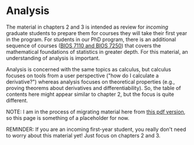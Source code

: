 # Analysis

The material in chapters 2 and 3 is intended as review for *incoming* graduate students to prepare them for courses they will take their first year in the program. For students in our PhD program, there is an additional sequence of courses ([BIOS 7110 and BIOS 7250](https://catalog.registrar.uiowa.edu/courses/bios/)) that covers the mathematical foundations of statistics in greater depth. For this material, an understanding of analysis is important.

Analysis is concerned with the same topics as calculus, but calculus focuses on tools from a user perspective ("how do I calculate a derivative?") whereas analysis focuses on theoretical properties (e.g., proving theorems about derivatives and differentiability). So, the table of contents here might appear similar to chapter 2, but the focus is quite different.

NOTE: I am in the process of migrating material here from [this pdf version](http://localhost:8080/pdf/proofs.pdf), so this page is something of a placeholder for now.

REMINDER: If you are an incoming first-year student, you really don't need to worry about this material yet! Just focus on chapters 2 and 3.
